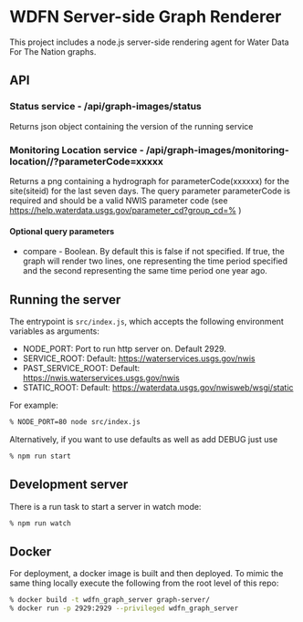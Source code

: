 # WDFN Server-side Graph Renderer

This project includes a node.js server-side rendering agent for Water Data For
The Nation graphs.

## API
### Status service - /api/graph-images/status
Returns json object containing the  version of the running service

### Monitoring Location service - /api/graph-images/monitoring-location/<siteid>/?parameterCode=xxxxx
Returns a png containing a hydrograph for parameterCode(xxxxxx) for the site(siteid) for the
last seven days. The query parameter parameterCode is required and should be a valid NWIS parameter code (see 
https://help.waterdata.usgs.gov/parameter_cd?group_cd=% )
#### Optional query parameters
- compare - Boolean. By default this is false if not specified. If true, the graph will render two lines,
one representing the time period specified and the second representing the same time period one year ago.

## Running the server

The entrypoint is `src/index.js`, which accepts the following environment
variables as arguments:

- NODE_PORT: Port to run http server on. Default 2929.
- SERVICE_ROOT: Default: https://waterservices.usgs.gov/nwis
- PAST_SERVICE_ROOT: Default: https://nwis.waterservices.usgs.gov/nwis
- STATIC_ROOT: Default: https://waterdata.usgs.gov/nwisweb/wsgi/static

For example:

```bash
% NODE_PORT=80 node src/index.js
```

Alternatively, if you want to use defaults as well as add DEBUG just use
```bash
% npm run start
```

## Development server

There is a run task to start a server in watch mode:

```bash
% npm run watch
```

## Docker

For deployment, a docker image is built and then deployed. To mimic the same thing locally execute the following
from the root level of this repo:
```bash
% docker build -t wdfn_graph_server graph-server/
% docker run -p 2929:2929 --privileged wdfn_graph_server
```
